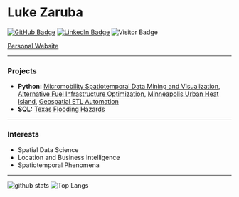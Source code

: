 # Luke Zaruba

[![GitHub Badge](https://img.shields.io/github/followers/lukezaruba?style=social)](https://github.com/lukezaruba)
[![LinkedIn Badge](https://img.shields.io/badge/My-LinkedIn-blue)](https://www.linkedin.com/in/lukezaruba)
![Visitor Badge](https://visitor-badge.laobi.icu/badge?page_id=lukezaruba.lukezaruba)

[Personal Website](https://lukezaruba.github.io)

---

### Projects

- **Python:** [Micromobility Spatiotemporal Data Mining and Visualization](https://github.com/lukezaruba/MicromobilitySTDM), [Alternative Fuel Infrastructure Optimization](https://github.com/lukezaruba/GIS5571/tree/main/Alternative%20Fuel%20Station%20Optimization), [Minneapolis Urban Heat Island](https://github.com/lukezaruba/mplsUHI), [Geospatial ETL Automation](https://github.com/lukezaruba/GIS5571/tree/main/Lab1)
- **SQL:** [Texas Flooding Hazards](https://github.com/lukezaruba/floodHazardsTX)

---

### Interests

- Spatial Data Science
- Location and Business Intelligence
- Spatiotemporal Phenomena

---

![github stats](https://github-readme-stats.vercel.app/api?username=lukezaruba&show_icons=true)
![Top Langs](https://github-readme-stats.vercel.app/api/top-langs/?username=lukezaruba&hide_progress=true&langs_count=6)

<!-- ![Top Langs](https://github-readme-stats.vercel.app/api/top-langs/?username=lukezaruba&langs_count=5) -->

